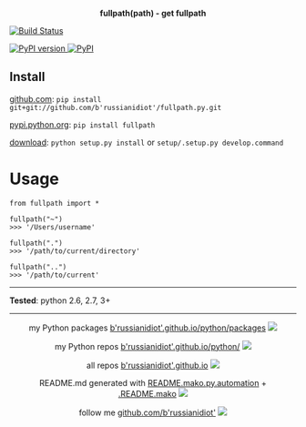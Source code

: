 <p align="center">
	<b>fullpath(path) - get fullpath</b>
</p>

<p>
	<a href="https://travis-ci.org/b'russianidiot'/fullpath.py" class="reference external">
		<img src="https://travis-ci.org/b'russianidiot'/fullpath.py.svg?branch=master" alt="Build Status">
	</a>
	<!--
	<a href="https://codecov.io/github/b'russianidiot'/fullpath.py/">
		<img src="https://img.shields.io/codecov/c/github/b'russianidiot'/fullpath.py.svg" alt="Codecov">
	</a>
	-->
</p>
<p>
	<a href="http://badge.fury.io/py/fullpath" class="reference external">
		<img src="https://badge.fury.io/py/fullpath.svg" alt="PyPI version">
	</a>
	<a href="https://pypi.python.org/pypi/fullpath">
		<img src="https://img.shields.io/pypi/pyversions/fullpath.svg" alt="PyPI">
	</a>

</p>

	
Install
-------

[github.com](http://github.com/b'russianidiot'/fullpath.py):
`pip install git+git://github.com/b'russianidiot'/fullpath.py.git`

[pypi.python.org](https://pypi.python.org): `pip install fullpath`

[download](https://github.com/b'russianidiot'/fullpath.py/archive/master.zip): `python setup.py install` or `setup/.setup.py develop.command` 

	

	

Usage 
=====
```
from fullpath import *

fullpath("~")
>>> '/Users/username'

fullpath(".")
>>> '/path/to/current/directory'

fullpath("..")
>>> '/path/to/current'
```

---

**Tested**: python 2.6, 2.7, 3+

---

<p align="center">
my Python packages 
<a href="http://b'russianidiot'.github.io/python/packages">b'russianidiot'.github.io/python/packages</a> <img src="http://b'russianidiot'.github.io/images/python/16.png" />
</p>
<p align="center">
my Python repos <a href="http://b'russianidiot'.github.io/python/">b'russianidiot'.github.io/python/</a>
<img src="http://b'russianidiot'.github.io/images/python/16.png" />
</p>

<p align="center">
	all repos <a href="http://b'russianidiot'.github.io/">b'russianidiot'.github.io</a> <img src="http://b'russianidiot'.github.io/images/star/16.png" />
</p>

<p align="center">
	README.md generated with <a href="https://github.com/b'russianidiot'/README.mako.py.automation">README.mako.py.automation</a> + <a href="https://github.com/b'russianidiot'/.README.mako">.README.mako</a> 
<img src="http://b'russianidiot'.github.io/images/book/16.png">
</p>

<p align="center">
	follow me <a href="http://github.com/b'russianidiot'">github.com/b'russianidiot'</a>
<img src="http://b'russianidiot'.github.io/images/github/16.png" />
</p>